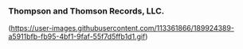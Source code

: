 ### Thompson and Thomson Records, LLC.

(https://user-images.githubusercontent.com/113361866/189924389-a5911bfb-fb95-4bf1-9faf-55f7d5ffb1d1.gif)















